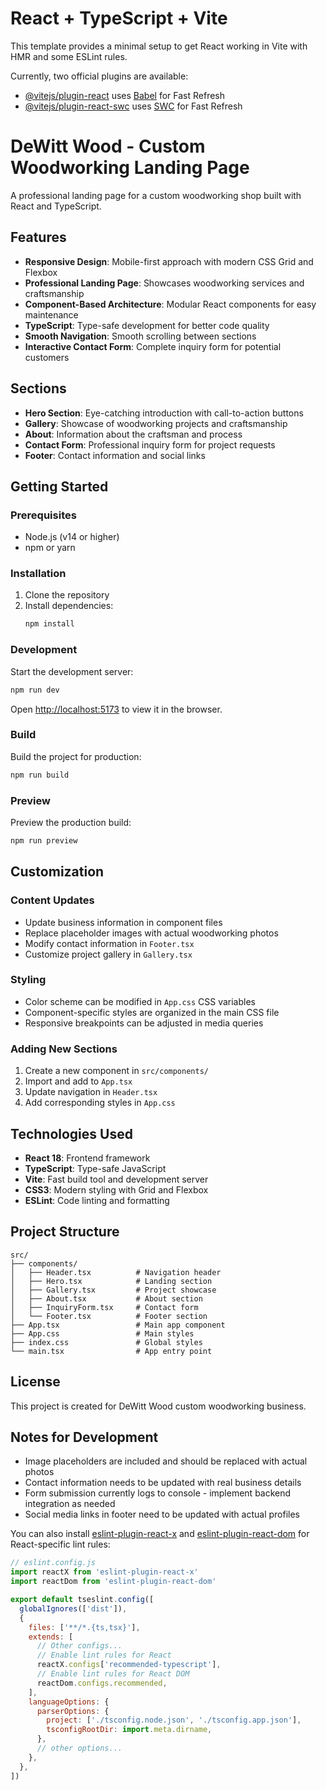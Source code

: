 # React + TypeScript + Vite

This template provides a minimal setup to get React working in Vite with HMR and some ESLint rules.

Currently, two official plugins are available:

- [@vitejs/plugin-react](https://github.com/vitejs/vite-plugin-react/blob/main/packages/plugin-react) uses [Babel](https://babeljs.io/) for Fast Refresh
- [@vitejs/plugin-react-swc](https://github.com/vitejs/vite-plugin-react/blob/main/packages/plugin-react-swc) uses [SWC](https://swc.rs/) for Fast Refresh

# DeWitt Wood - Custom Woodworking Landing Page

A professional landing page for a custom woodworking shop built with React and TypeScript.

## Features

- **Responsive Design**: Mobile-first approach with modern CSS Grid and Flexbox
- **Professional Landing Page**: Showcases woodworking services and craftsmanship
- **Component-Based Architecture**: Modular React components for easy maintenance
- **TypeScript**: Type-safe development for better code quality
- **Smooth Navigation**: Smooth scrolling between sections
- **Interactive Contact Form**: Complete inquiry form for potential customers

## Sections

- **Hero Section**: Eye-catching introduction with call-to-action buttons
- **Gallery**: Showcase of woodworking projects and craftsmanship
- **About**: Information about the craftsman and process
- **Contact Form**: Professional inquiry form for project requests
- **Footer**: Contact information and social links

## Getting Started

### Prerequisites

- Node.js (v14 or higher)
- npm or yarn

### Installation

1. Clone the repository
2. Install dependencies:
   ```bash
   npm install
   ```

### Development

Start the development server:
```bash
npm run dev
```

Open [http://localhost:5173](http://localhost:5173) to view it in the browser.

### Build

Build the project for production:
```bash
npm run build
```

### Preview

Preview the production build:
```bash
npm run preview
```

## Customization

### Content Updates

- Update business information in component files
- Replace placeholder images with actual woodworking photos
- Modify contact information in `Footer.tsx`
- Customize project gallery in `Gallery.tsx`

### Styling

- Color scheme can be modified in `App.css` CSS variables
- Component-specific styles are organized in the main CSS file
- Responsive breakpoints can be adjusted in media queries

### Adding New Sections

1. Create a new component in `src/components/`
2. Import and add to `App.tsx`
3. Update navigation in `Header.tsx`
4. Add corresponding styles in `App.css`

## Technologies Used

- **React 18**: Frontend framework
- **TypeScript**: Type-safe JavaScript
- **Vite**: Fast build tool and development server
- **CSS3**: Modern styling with Grid and Flexbox
- **ESLint**: Code linting and formatting

## Project Structure

```
src/
├── components/
│   ├── Header.tsx          # Navigation header
│   ├── Hero.tsx            # Landing section
│   ├── Gallery.tsx         # Project showcase
│   ├── About.tsx           # About section
│   ├── InquiryForm.tsx     # Contact form
│   └── Footer.tsx          # Footer section
├── App.tsx                 # Main app component
├── App.css                 # Main styles
├── index.css               # Global styles
└── main.tsx                # App entry point
```

## License

This project is created for DeWitt Wood custom woodworking business.

## Notes for Development

- Image placeholders are included and should be replaced with actual photos
- Contact information needs to be updated with real business details
- Form submission currently logs to console - implement backend integration as needed
- Social media links in footer need to be updated with actual profiles

You can also install [eslint-plugin-react-x](https://github.com/Rel1cx/eslint-react/tree/main/packages/plugins/eslint-plugin-react-x) and [eslint-plugin-react-dom](https://github.com/Rel1cx/eslint-react/tree/main/packages/plugins/eslint-plugin-react-dom) for React-specific lint rules:

```js
// eslint.config.js
import reactX from 'eslint-plugin-react-x'
import reactDom from 'eslint-plugin-react-dom'

export default tseslint.config([
  globalIgnores(['dist']),
  {
    files: ['**/*.{ts,tsx}'],
    extends: [
      // Other configs...
      // Enable lint rules for React
      reactX.configs['recommended-typescript'],
      // Enable lint rules for React DOM
      reactDom.configs.recommended,
    ],
    languageOptions: {
      parserOptions: {
        project: ['./tsconfig.node.json', './tsconfig.app.json'],
        tsconfigRootDir: import.meta.dirname,
      },
      // other options...
    },
  },
])
```
